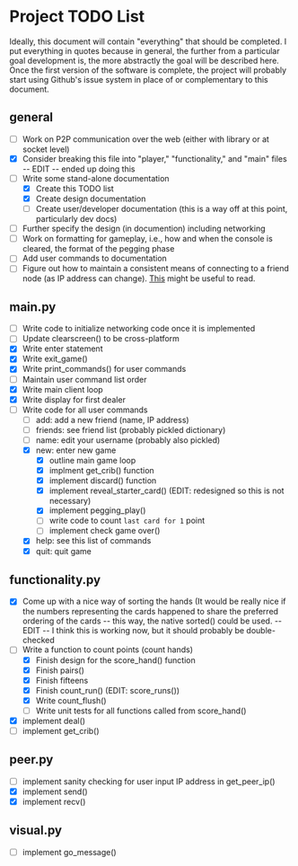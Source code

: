 # Project TODO List
Ideally, this document will contain "everything" that should be completed. I put everything in quotes because in general, the further from a particular goal development is, the more abstractly the goal will be described here. Once the first version of the software is complete, the project will probably start using Github's issue system in place of or complementary to this document.

## general
- [ ] Work on P2P communication over the web (either with library or at socket level)
- [x] Consider breaking this file into "player," "functionality," and "main" files -- EDIT -- ended up doing this
- [ ] Write some stand-alone documentation
  - [x] Create this TODO list
  - [x] Create design documentation
  - [ ] Create user/developer documentation (this is a way off at this point, particularly dev docs)
- [ ] Further specify the design (in documention) including networking
- [ ] Work on formatting for gameplay, i.e., how and when the console is cleared, the format of the pegging phase
- [ ] Add user commands to documentation
- [ ] Figure out how to maintain a consistent means of connecting to a friend node (as IP address can change). [This](https://bitmessage.org/bitmessage.pdf) might be useful to read.
## main.py
- [ ] Write code to initialize networking code once it is implemented
- [ ] Update clearscreen() to be cross-platform
- [x] Write enter statement
- [x] Write exit_game()
- [x] Write print_commands() for user commands
- [ ] Maintain user command list order
- [x] Write main client loop
- [x] Write display for first dealer
- [ ] Write code for all user commands
  - [ ] add: add a new friend (name, IP address)
  - [ ] friends: see friend list (probably pickled dictionary)
  - [ ] name: edit your username (probably also pickled)
  - [x] new: enter new game
    - [x] outline main game loop
    - [x] implment get_crib() function
    - [x] implement discard() function
    - [x] implement reveal_starter_card() (EDIT: redesigned so this is not necessary)
    - [x] implement pegging_play()
     -[ ] write code to count `last card for 1` point
    - [ ] implement check game over()
  - [x] help: see this list of commands
  - [x] quit: quit game
## functionality.py
- [x] Come up with a nice way of sorting the hands (It would be really nice if the numbers representing the cards happened to share the preferred ordering of the cards -- this way, the native sorted() could be used. -- EDIT -- I think this is working now, but it should probably be double-checked
- [ ] Write a function to count points (count hands)
  - [x] Finish design for the score_hand() function
  - [x] Finish pairs()
  - [x] Finish fifteens
  - [x] Finish count_run()  (EDIT: score_runs())
  - [x] Write count_flush()
  - [ ] Write unit tests for all functions called from score_hand()
- [x] implement deal()
- [ ] implement get_crib()
## peer.py
- [ ] implement sanity checking for user input IP address in get_peer_ip()
- [x] implement send()
- [x] implement recv()
## visual.py
- [ ] implement go_message()
